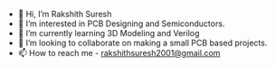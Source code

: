 - 👋 Hi, I’m Rakshith Suresh
- 👀 I’m interested in PCB Designing and Semiconductors.
- 🌱 I’m currently learning 3D Modeling and Verilog
- 💞️ I’m looking to collaborate on making a small PCB based projects.
- 📫 How to reach me - rakshithsuresh2001@gmail.com
<!---
RakshithSuresh2001/RakshithSuresh2001 is a ✨ special ✨ repository because its `README.md` (this file) appears on your GitHub profile.
You can click the Preview link to take a look at your changes.
--->
